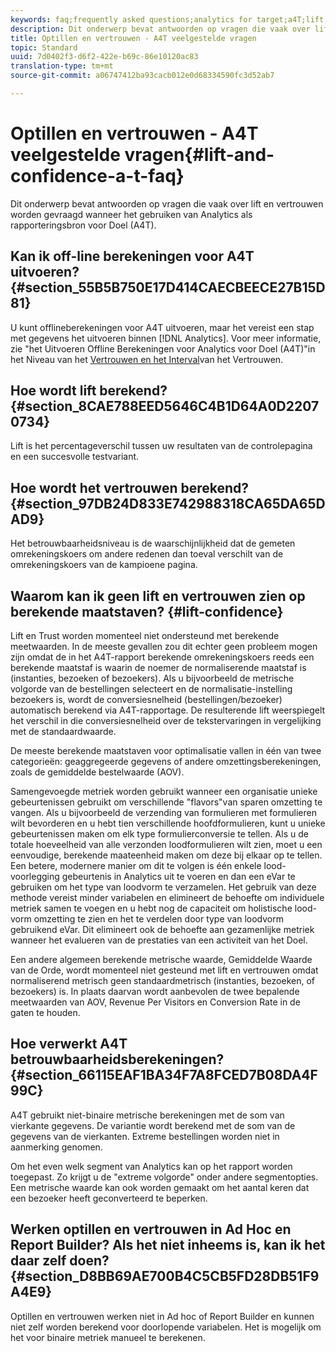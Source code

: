 ```yaml
---
keywords: faq;frequently asked questions;analytics for target;a4T;lift;ad hoc;report builder;confidence
description: Dit onderwerp bevat antwoorden op vragen die vaak over lift en vertrouwen worden gevraagd wanneer het gebruiken van Analytics als rapporteringsbron voor Doel (A4T).
title: Optillen en vertrouwen - A4T veelgestelde vragen
topic: Standard
uuid: 7d0402f3-d6f2-422e-b69c-86e10120ac83
translation-type: tm+mt
source-git-commit: a06747412ba93cacb012e0d68334590fc3d52ab7

---
```



# Optillen en vertrouwen - A4T veelgestelde vragen{#lift-and-confidence-a-t-faq}

Dit onderwerp bevat antwoorden op vragen die vaak over lift en vertrouwen worden gevraagd wanneer het gebruiken van Analytics als rapporteringsbron voor Doel (A4T).

## Kan ik off-line berekeningen voor A4T uitvoeren? {#section_55B5B750E17D414CAECBEECE27B15D81}

U kunt offlineberekeningen voor A4T uitvoeren, maar het vereist een stap met gegevens het uitvoeren binnen [!DNL Analytics]. Voor meer informatie, zie &quot;het Uitvoeren Offline Berekeningen voor Analytics voor Doel (A4T)&quot;in het Niveau van het [Vertrouwen en het Interval](../../../c-reports/conversion-rate.md#concept_0D0002A1EBDF420E9C50E2A46F36629B)van het Vertrouwen.

## Hoe wordt lift berekend? {#section_8CAE788EED5646C4B1D64A0D22070734}

Lift is het percentageverschil tussen uw resultaten van de controlepagina en een succesvolle testvariant.

## Hoe wordt het vertrouwen berekend? {#section_97DB24D833E742988318CA65DA65DAD9}

Het betrouwbaarheidsniveau is de waarschijnlijkheid dat de gemeten omrekeningskoers om andere redenen dan toeval verschilt van de omrekeningskoers van de kampioene pagina.

## Waarom kan ik geen lift en vertrouwen zien op berekende maatstaven? {#lift-confidence}

Lift en Trust worden momenteel niet ondersteund met berekende meetwaarden. In de meeste gevallen zou dit echter geen probleem mogen zijn omdat de in het A4T-rapport berekende omrekeningskoers reeds een berekende maatstaf is waarin de noemer de normaliserende maatstaf is (instanties, bezoeken of bezoekers). Als u bijvoorbeeld de metrische volgorde van de bestellingen selecteert en de normalisatie-instelling bezoekers is, wordt de conversiesnelheid (bestellingen/bezoeker) automatisch berekend via A4T-rapportage. De resulterende lift weerspiegelt het verschil in die conversiesnelheid over de tekstervaringen in vergelijking met de standaardwaarde.

De meeste berekende maatstaven voor optimalisatie vallen in één van twee categorieën: geaggregeerde gegevens of andere omzettingsberekeningen, zoals de gemiddelde bestelwaarde (AOV).

Samengevoegde metriek worden gebruikt wanneer een organisatie unieke gebeurtenissen gebruikt om verschillende &quot;flavors&quot;van sparen omzetting te vangen. Als u bijvoorbeeld de verzending van formulieren met formulieren wilt bevorderen en u hebt tien verschillende hoofdformulieren, kunt u unieke gebeurtenissen maken om elk type formulierconversie te tellen. Als u de totale hoeveelheid van alle verzonden loodformulieren wilt zien, moet u een eenvoudige, berekende maateenheid maken om deze bij elkaar op te tellen. Een betere, modernere manier om dit te volgen is één enkele lood-voorlegging gebeurtenis in Analytics uit te voeren en dan een eVar te gebruiken om het type van loodvorm te verzamelen. Het gebruik van deze methode vereist minder variabelen en elimineert de behoefte om individuele metriek samen te voegen en u hebt nog de capaciteit om holistische lood-vorm omzetting te zien en het te verdelen door type van loodvorm gebruikend eVar. Dit elimineert ook de behoefte aan gezamenlijke metriek wanneer het evalueren van de prestaties van een activiteit van het Doel.

Een andere algemeen berekende metrische waarde, Gemiddelde Waarde van de Orde, wordt momenteel niet gesteund met lift en vertrouwen omdat normaliserend metrisch geen standaardmetrisch (instanties, bezoeken, of bezoekers) is. In plaats daarvan wordt aanbevolen de twee bepalende meetwaarden van AOV, Revenue Per Visitors en Conversion Rate in de gaten te houden.

## Hoe verwerkt A4T betrouwbaarheidsberekeningen? {#section_66115EAF1BA34F7A8FCED7B08DA4F99C}

A4T gebruikt niet-binaire metrische berekeningen met de som van vierkante gegevens. De variantie wordt berekend met de som van de gegevens van de vierkanten. Extreme bestellingen worden niet in aanmerking genomen.

Om het even welk segment van Analytics kan op het rapport worden toegepast. Zo krijgt u de &quot;extreme volgorde&quot; onder andere segmentopties. Een metrische waarde kan ook worden gemaakt om het aantal keren dat een bezoeker heeft geconverteerd te beperken.

## Werken optillen en vertrouwen in Ad Hoc en Report Builder? Als het niet inheems is, kan ik het daar zelf doen? {#section_D8BB69AE700B4C5CB5FD28DB51F9A4E9}

Optillen en vertrouwen werken niet in Ad hoc of Report Builder en kunnen niet zelf worden berekend voor doorlopende variabelen. Het is mogelijk om het voor binaire metriek manueel te berekenen.
